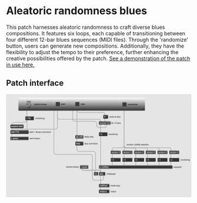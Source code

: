 # Aleatoric randomness blues
This patch harnesses aleatoric randomness to craft diverse blues compositions. It features six loops, each capable of transitioning between four different 12-bar blues sequences (MIDI files). Through the 'randomize' button, users can generate new compositions. Additionally, they have the flexibility to adjust the tempo to their preference, further enhancing the creative possibilities offered by the patch. [See a demonstration of the patch in use here.](https://www.thomaseg.dk/)

## Patch interface
![Patch overview](images/patch.png)
